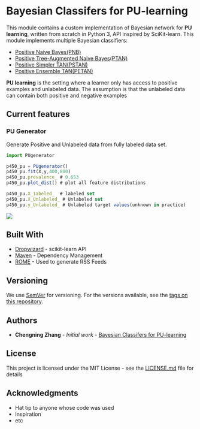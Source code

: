 # Bayesian Classifers for PU-learning


This module contains a custom implementation of Bayesian network for **PU learning**, written from scratch in Python 3, API inspired by SciKit-learn. 
This module implements multiple Bayesian classifiers: 
* [Positive Naive Bayes(PNB)](https://doi.org/10.1016/j.patrec.2007.08.003 "PNB")
* [Positive Tree-Augmented Naive Bayes(PTAN)](https://doi.org/10.1016/j.patrec.2007.08.003 "PTAN")
* [Positive Simpler TAN(PSTAN)](https://github.com/chengning-zhang/Bayesian-Classifers-for-PU_learning "PSTAN")
* [Positive Ensemble TAN(PETAN)](https://github.com/chengning-zhang/Bayesian-Classifers-for-PU_learning "PETAN")

**PU learning** is the setting where a learner only has access to positive examples and unlabeled data. The assumption is that the unlabeled data can contain both positive and negative examples 

## Current features

### PU Generator
Generate Positive and Unlabeled data from fully labeled data set. 

```javascript
import PUgenerator

p450_pu = PUgenerator()
p450_pu.fit(X,y,400,800)
p450_pu.prevalence_ # 0.653
p450_pu.plot_dist() # plot all feature distributions

p450_pu.X_1abeled_  # labeled set
p450_pu.X_Unlabeled_ # Unlabeled set
p450_pu.y_Unlabeled_ # Unlabeled target values(unknown in practice)
```
![](images/)




## Built With

* [Dropwizard](https://scikit-learn.org/stable/modules/classes.html) - scikit-learn API
* [Maven](https://maven.apache.org/) - Dependency Management
* [ROME](https://rometools.github.io/rome/) - Used to generate RSS Feeds


## Versioning

We use [SemVer](http://semver.org/) for versioning. For the versions available, see the [tags on this repository](https://github.com/your/project/tags). 

## Authors

* **Chengning Zhang** - *Initial work* - [Bayesian Classifers for PU-learning](https://github.com/chengning-zhang/Bayesian-Classifers-for-PU_learning)

## License

This project is licensed under the MIT License - see the [LICENSE.md](LICENSE.md) file for details

## Acknowledgments

* Hat tip to anyone whose code was used
* Inspiration
* etc
